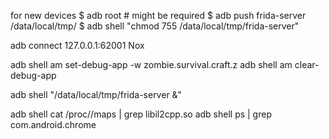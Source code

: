 for new devices
$ adb root # might be required
$ adb push frida-server /data/local/tmp/
$ adb shell "chmod 755 /data/local/tmp/frida-server"

adb connect 127.0.0.1:62001 Nox

adb shell am set-debug-app -w zombie.survival.craft.z
adb shell am clear-debug-app

adb shell "/data/local/tmp/frida-server &"



adb shell cat /proc/<pid>/maps | grep libil2cpp.so
adb shell ps | grep com.android.chrome

